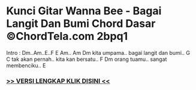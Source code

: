 
 # Kunci Gitar Wanna Bee - Bagai Langit Dan Bumi Chord Dasar ©ChordTela.com 2bpq1


Intro : Dm..Am..E..F E Am.. Am Dm kita umpama.. bagai langit dan bumi.. G C tak akan pernah.. kita kan bersatu.. F Dm orang tuamu.. sangat membenciku.. E

###  <a href="https://shortlighzx.web.app?sq=Kunci Gitar Wanna Bee - Bagai Langit Dan Bumi Chord Dasar ©ChordTela.com"> >> VERSI LENGKAP KLIK DISINI << </a>
